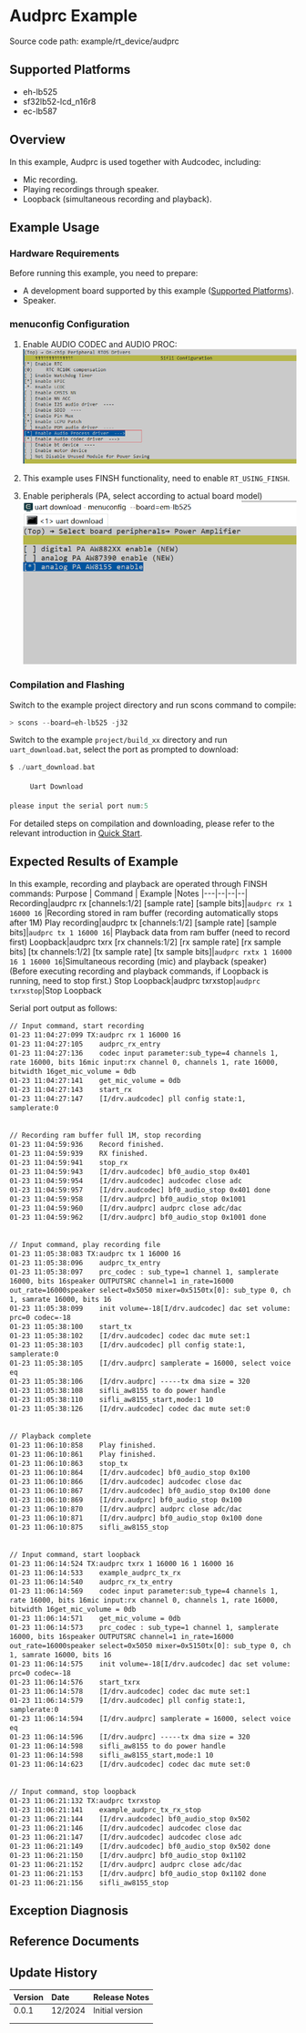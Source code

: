 # Audprc Example

Source code path: example/rt_device/audprc

## Supported Platforms
<!-- Which boards and chip platforms are supported -->
+ eh-lb525
+ sf32lb52-lcd_n16r8
+ ec-lb587

## Overview
<!-- Example introduction -->
In this example, Audprc is used together with Audcodec, including:
+ Mic recording.
+ Playing recordings through speaker.
+ Loopback (simultaneous recording and playback).


## Example Usage
<!-- Explain how to use the example, such as connecting which hardware pins to observe waveforms, compilation and flashing can reference related documents.
For rt_device examples, you also need to list the configuration switches used in this example, such as PWM example using PWM1, need to enable PWM1 in onchip menu -->

### Hardware Requirements
Before running this example, you need to prepare:
+ A development board supported by this example ([Supported Platforms](quick_start)).
+ Speaker.

### menuconfig Configuration

1. Enable AUDIO CODEC and AUDIO PROC:
![AUDIO CODEC & PROC](./assets/mc_audcodec_audprc.png)

2. This example uses FINSH functionality, need to enable `RT_USING_FINSH`.
3. Enable peripherals (PA, select according to actual board model)
![PA AW8155](./assets/peripherals.png)
### Compilation and Flashing
Switch to the example project directory and run scons command to compile:
```c
> scons --board=eh-lb525 -j32
```
Switch to the example `project/build_xx` directory and run `uart_download.bat`, select the port as prompted to download:
```c
$ ./uart_download.bat

     Uart Download

please input the serial port num:5
```
For detailed steps on compilation and downloading, please refer to the relevant introduction in [Quick Start](quick_start).

## Expected Results of Example
<!-- Explain example running results, such as which lights will turn on, what logs will be printed, so users can judge whether the example is running normally, results can be explained step by step combined with code -->
In this example, recording and playback are operated through FINSH commands:
Purpose | Command | Example |Notes
|---|--|--|--|
Recording|audprc rx [channels:1/2] [sample rate] [sample bits]|`audprc rx 1 16000 16` |Recording stored in ram buffer (recording automatically stops after 1M)
Play recording|audprc tx [channels:1/2] [sample rate] [sample bits]|`audprc tx 1 16000 16`| Playback data from ram buffer (need to record first)
Loopback|audprc txrx [rx channels:1/2] [rx sample rate] [rx sample bits] [tx channels:1/2] [tx sample rate] [tx sample bits]|`audprc rxtx 1 16000 16 1 16000 16`|Simultaneous recording (mic) and playback (speaker) (Before executing recording and playback commands, if Loopback is running, need to stop first.)
Stop Loopback|audprc txrxstop|`audprc txrxstop`|Stop Loopback

Serial port output as follows:
```
// Input command, start recording
01-23 11:04:27:099 TX:audprc rx 1 16000 16
01-23 11:04:27:105    audprc_rx_entry
01-23 11:04:27:136    codec input parameter:sub_type=4 channels 1, rate 16000, bits 16mic input:rx channel 0, channels 1, rate 16000, bitwidth 16get_mic_volume = 0db
01-23 11:04:27:141    get_mic_volume = 0db
01-23 11:04:27:143    start_rx
01-23 11:04:27:147    [I/drv.audcodec] pll config state:1, samplerate:0 


// Recording ram buffer full 1M, stop recording
01-23 11:04:59:936    Record finished.
01-23 11:04:59:939    RX finished.
01-23 11:04:59:941    stop_rx
01-23 11:04:59:943    [I/drv.audcodec] bf0_audio_stop 0x401
01-23 11:04:59:954    [I/drv.audcodec] audcodec close adc
01-23 11:04:59:957    [I/drv.audcodec] bf0_audio_stop 0x401 done
01-23 11:04:59:958    [I/drv.audprc] bf0_audio_stop 0x1001
01-23 11:04:59:960    [I/drv.audprc] audprc close adc/dac
01-23 11:04:59:962    [I/drv.audprc] bf0_audio_stop 0x1001 done


// Input command, play recording file
01-23 11:05:38:083 TX:audprc tx 1 16000 16
01-23 11:05:38:096    audprc_tx_entry
01-23 11:05:38:097    prc_codec : sub_type=1 channel 1, samplerate 16000, bits 16speaker OUTPUTSRC channel=1 in_rate=16000 out_rate=16000speaker select=0x5050 mixer=0x5150tx[0]: sub_type 0, ch 1, samrate 16000, bits 16
01-23 11:05:38:099    init volume=-18[I/drv.audcodec] dac set volume: prc=0 codec=-18
01-23 11:05:38:100    start_tx
01-23 11:05:38:102    [I/drv.audcodec] codec dac mute set:1
01-23 11:05:38:103    [I/drv.audcodec] pll config state:1, samplerate:0 
01-23 11:05:38:105    [I/drv.audprc] samplerate = 16000, select voice eq
01-23 11:05:38:106    [I/drv.audprc] -----tx dma size = 320
01-23 11:05:38:108    sifli_aw8155 to do power handle 
01-23 11:05:38:110    sifli_aw8155_start,mode:1 10
01-23 11:05:38:126    [I/drv.audcodec] codec dac mute set:0


// Playback complete
01-23 11:06:10:858    Play finished.
01-23 11:06:10:861    Play finished.
01-23 11:06:10:863    stop_tx
01-23 11:06:10:864    [I/drv.audcodec] bf0_audio_stop 0x100
01-23 11:06:10:866    [I/drv.audcodec] audcodec close dac
01-23 11:06:10:867    [I/drv.audcodec] bf0_audio_stop 0x100 done
01-23 11:06:10:869    [I/drv.audprc] bf0_audio_stop 0x100
01-23 11:06:10:870    [I/drv.audprc] audprc close adc/dac
01-23 11:06:10:871    [I/drv.audprc] bf0_audio_stop 0x100 done
01-23 11:06:10:875    sifli_aw8155_stop 


// Input command, start loopback
01-23 11:06:14:524 TX:audprc txrx 1 16000 16 1 16000 16
01-23 11:06:14:533    example_audprc_tx_rx
01-23 11:06:14:540    audprc_rx_tx_entry
01-23 11:06:14:569    codec input parameter:sub_type=4 channels 1, rate 16000, bits 16mic input:rx channel 0, channels 1, rate 16000, bitwidth 16get_mic_volume = 0db
01-23 11:06:14:571    get_mic_volume = 0db
01-23 11:06:14:573    prc_codec : sub_type=1 channel 1, samplerate 16000, bits 16speaker OUTPUTSRC channel=1 in_rate=16000 out_rate=16000speaker select=0x5050 mixer=0x5150tx[0]: sub_type 0, ch 1, samrate 16000, bits 16
01-23 11:06:14:575    init volume=-18[I/drv.audcodec] dac set volume: prc=0 codec=-18
01-23 11:06:14:576    start_txrx
01-23 11:06:14:578    [I/drv.audcodec] codec dac mute set:1
01-23 11:06:14:579    [I/drv.audcodec] pll config state:1, samplerate:0 
01-23 11:06:14:594    [I/drv.audprc] samplerate = 16000, select voice eq
01-23 11:06:14:596    [I/drv.audprc] -----tx dma size = 320
01-23 11:06:14:598    sifli_aw8155 to do power handle 
01-23 11:06:14:598    sifli_aw8155_start,mode:1 10
01-23 11:06:14:623    [I/drv.audcodec] codec dac mute set:0


// Input command, stop loopback
01-23 11:06:21:132 TX:audprc txrxstop
01-23 11:06:21:141    example_audprc_tx_rx_stop
01-23 11:06:21:144    [I/drv.audcodec] bf0_audio_stop 0x502
01-23 11:06:21:146    [I/drv.audcodec] audcodec close dac
01-23 11:06:21:147    [I/drv.audcodec] audcodec close adc
01-23 11:06:21:149    [I/drv.audcodec] bf0_audio_stop 0x502 done
01-23 11:06:21:150    [I/drv.audprc] bf0_audio_stop 0x1102
01-23 11:06:21:152    [I/drv.audprc] audprc close adc/dac
01-23 11:06:21:153    [I/drv.audprc] bf0_audio_stop 0x1102 done
01-23 11:06:21:156    sifli_aw8155_stop 

```

## Exception Diagnosis


## Reference Documents
<!-- For rt_device examples, RT-Thread official website documentation provides detailed explanations, you can add webpage links here, for example, refer to RT-Thread's [RTC documentation](https://www.rt-thread.org/document/site/#/rt-thread-version/rt-thread-standard/programming-manual/device/rtc/rtc) -->

## Update History
|Version |Date   |Release Notes |
|:---|:---|:---|
|0.0.1 |12/2024 |Initial version |
| | | |
| | | |